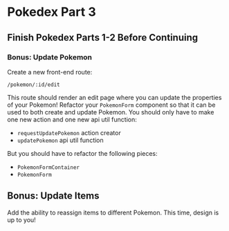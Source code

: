 # Pokedex Part 3

## Finish Pokedex Parts 1-2 Before Continuing

### Bonus: Update Pokemon

Create a new front-end route:

```
/pokemon/:id/edit
```

This route should render an edit page where you can update the properties of 
your Pokemon! Refactor your `PokemonForm` component so that it can be used to 
both create and update Pokemon. You should only have to make one new action and 
one new api util function:

* `requestUpdatePokemon` action creator
* `updatePokemon` api util function

But you should have to refactor the following pieces:

* `PokemonFormContainer`
* `PokemonForm`

## Bonus: Update Items

Add the ability to reassign items to different Pokemon. 
This time, design is up to you!
